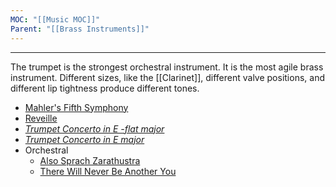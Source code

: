 ```yaml
---
MOC: "[[Music MOC]]"
Parent: "[[Brass Instruments]]"
---
```

---

The trumpet is the strongest orchestral instrument. It is the most agile brass instrument. Different sizes, like the [[Clarinet]], different valve positions, and different lip tightness produce different tones.


- [Mahler's Fifth Symphony](https://www.youtube.com/watch?v=vOvXhyldUko)
- [Reveille](https://www.youtube.com/watch?v=Ft2WqkvIhXY)
- [_Trumpet Concerto in E -flat major_](https://www.youtube.com/watch?v=ZUZYoVw7moc)
- [_Trumpet Concerto in E major_](https://www.youtube.com/watch?v=hR8H8CSojis)
- Orchestral
	- [Also Sprach Zarathustra](https://www.youtube.com/watch?v=D4d88IgvhK4)
	- [There Will Never Be Another You](https://www.youtube.com/watch?v=z1nOfbQ_GwU)
